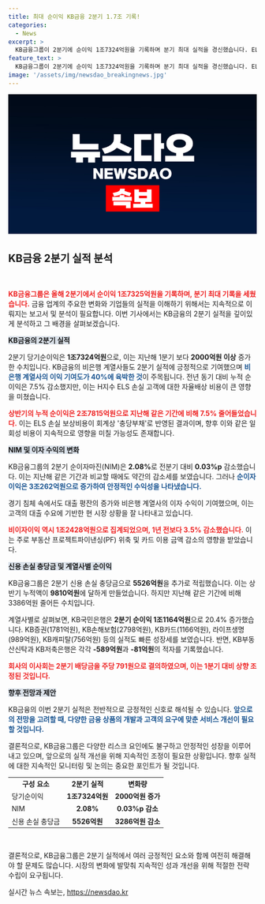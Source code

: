 ```yaml
---
title: 최대 순이익 KB금융 2분기 1.7조 기록!
categories:
  - News
excerpt: >
  KB금융그룹이 2분기에 순이익 1조7324억원을 기록하며 분기 최대 실적을 경신했습니다. ELS 손실 영향에도 불구하고 그룹 전반 성장세를 보이며, 배당금과 자사주 매입 소각 계획도 발표했습니다. 클릭을 유도하는 흥미로운 결과!
feature_text: >
  KB금융그룹이 2분기에 순이익 1조7324억원을 기록하며 분기 최대 실적을 경신했습니다. ELS 손실 영향에도 불구하고 그룹 전반 성장세를 보이며, 배당금과 자사주 매입 소각 계획도 발표했습니다. 클릭을 유도하는 흥미로운 결과!
image: '/assets/img/newsdao_breakingnews.jpg'
---
```


<p><img src="/assets/img/newsdao_breakingnews.jpg" alt="firstkoreanews 속보" /></p>

<h2 data-ke-size="size26">KB금융 2분기 실적 분석</h2>

<p data-ke-size="size16">&nbsp;</p>

<p><b><span style="color: #ee2323;">KB금융그룹은 올해 2분기에서 순이익 1조7325억원을 기록하며, 분기 최대 기록을 세웠습니다.</span></b> 금융 업계의 주요한 변화와 기업들의 실적을 이해하기 위해서는 지속적으로 이뤄지는 보고서 및 분석이 필요합니다. 이번 기사에서는 KB금융의 2분기 실적을 깊이있게 분석하고 그 배경을 살펴보겠습니다. </p>

<p><b><span style="background-color: #21538527;">KB금융의 2분기 실적</span></b></p>

<p>2분기 당기순이익은 <b>1조7324억원</b>으로, 이는 지난해 1분기 보다 <b>2000억원 이상</b> 증가한 수치입니다. KB금융의 비은행 계열사들도 2분기 실적에 긍정적으로 기여했으며 <b><span style="color: #1a5490;">비은행 계열사의 이익 기여도가 40%에 육박한 것</span></b>이 주목됩니다. 전년 동기 대비 누적 순이익은 7.5% 감소했지만, 이는 H지수 ELS 손실 고객에 대한 자율배상 비용이 큰 영향을 미쳤습니다. </p>

<p><b><span style="color: #ee2323;">상반기의 누적 순이익은 2조7815억원으로 지난해 같은 기간에 비해 7.5% 줄어들었습니다.</span></b> 이는 ELS 손실 보상비용이 회계상 '충당부채'로 반영된 결과이며, 향후 이와 같은 일회성 비용이 지속적으로 영향을 미칠 가능성도 존재합니다. </p>

<p><b><span style="background-color: #21538527;">NIM 및 이자 수익의 변화</span></b></p>

<p>KB금융그룹의 2분기 순이자마진(NIM)은 <b>2.08%</b>로 전분기 대비 <b>0.03%p</b> 감소했습니다. 이는 지난해 같은 기간과 비교할 때에도 약간의 감소세를 보였습니다. 그러나 <b><span style="color: #1a5490;">순이자이익은 3조262억원으로 증가하여 안정적인 수익성을 나타냈습니다.</span></b> </p>

<p>경기 침체 속에서도 대출 평잔의 증가와 비은행 계열사의 이자 수익이 기여했으며, 이는 고객의 대출 수요에 기반한 현 시장 상황을 잘 나타내고 있습니다.</p>

<p><b><span style="color: #ee2323;">비이자이익 역시 1조2428억원으로 집계되었으며, 1년 전보다 3.5% 감소했습니다.</span></b> 이는 주로 부동산 프로젝트파이낸싱(PF) 위축 및 카드 이용 금액 감소의 영향을 받았습니다. </p>

<p><b><span style="background-color: #21538527;">신용 손실 충당금 및 계열사별 순이익</span></b></p>

<p>KB금융그룹은 2분기 신용 손실 충당금으로 <b>5526억원</b>을 추가로 적립했습니다. 이는 상반기 누적액이 <b>9810억원</b>에 달하게 만들었습니다. 하지만 지난해 같은 기간에 비해 3386억원 줄어든 수치입니다.</p>

<p>계열사별로 살펴보면, KB국민은행은 <b>2분기 순이익 1조1164억원</b>으로 20.4% 증가했습니다. KB증권(1781억원), KB손해보험(2798억원), KB카드(1166억원), 라이프생명(989억원), KB캐피탈(756억원) 등의 실적도 빠른 성장세를 보였습니다. 반면, KB부동산신탁과 KB저축은행은 각각 <b>-589억원</b>과 <b>-81억원</b>의 적자를 기록했습니다.</p>

<p><b><span style="color: #ee2323;">회사의 이사회는 2분기 배당금을 주당 791원으로 결의하였으며, 이는 1분기 대비 상향 조정된 것입니다.</span></b> </p>

<p><b><span style="background-color: #21538527;">향후 전망과 제안</span></b></p>

<p>KB금융의 이번 2분기 실적은 전반적으로 긍정적인 신호로 해석될 수 있습니다. <b><span style="color: #1a5490;">앞으로의 전망을 고려할 때, 다양한 금융 상품의 개발과 고객의 요구에 맞춘 서비스 개선이 필요할 것입니다.</span></b> </p>

<p>결론적으로, KB금융그룹은 다양한 리스크 요인에도 불구하고 안정적인 성장을 이루어 내고 있으며, 앞으로의 실적 개선을 위해 지속적인 조정이 필요한 상황입니다. 향후 실적에 대한 지속적인 모니터링 및 논의는 중요한 포인트가 될 것입니다.</p>

<table>
<tr>
<td style="text-align: center; height: 17px;"><b>구성 요소</b></td>
<td style="text-align: center; height: 17px;"><b>2분기 실적</b></td>
<td style="text-align: center; height: 17px;"><b>변화량</b></td>
</tr>
<tr>
<td>당기순이익</td>
<td style="text-align: center; height: 17px;"><b>1조7324억원</b></td>
<td style="text-align: center; height: 17px;"><b>2000억원 증가</b></td>
</tr>
<tr>
<td>NIM</td>
<td style="text-align: center; height: 17px;"><b>2.08%</b></td>
<td style="text-align: center; height: 17px;"><b>0.03%p 감소</b></td>
</tr>
<tr>
<td>신용 손실 충당금</td>
<td style="text-align: center; height: 17px;"><b>5526억원</b></td>
<td style="text-align: center; height: 17px;"><b>3286억원 감소</b></td>
</tr>
</table>

<p data-ke-size="size16">&nbsp;</p>

<p>결론적으로, KB금융그룹은 2분기 실적에서 여러 긍정적인 요소와 함께 여전히 해결해야 할 문제도 많습니다. 시장의 변화에 발맞춰 지속적인 성과 개선을 위해 적절한 전략 수립이 요구됩니다.</p>
실시간 뉴스 속보는, <a href="https://newsdao.kr" rel="dofollow">https://newsdao.kr</a>


